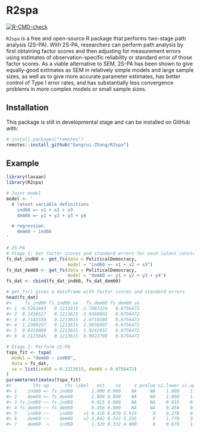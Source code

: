 
# R2spa

<!-- badges: start -->

[![R-CMD-check](https://github.com/Gengrui-Zhang/R2spa/actions/workflows/R-CMD-check.yaml/badge.svg)](https://github.com/Gengrui-Zhang/R2spa/actions/workflows/R-CMD-check.yaml)
<!-- badges: end -->

`R2spa` is a free and open-source R package that performs two-stage path
analysis (2S-PA). With 2S-PA, researchers can perform path analysis by
first obtaining factor scores and then adjusting for measurement errors
using estimates of observation-specific reliability or standard error of
those factor scores. As a viable alternative to SEM, 2S-PA has been
shown to give equally-good estimates as SEM in relatively simple models
and large sample sizes, as well as to give more accurate parameter
estimates, has better control of Type I error rates, and has
substantially less convergence problems in more complex models or small
sample sizes.

## Installation

This package is still in developmental stage and can be installed on
GitHub with:

``` r
# install.packages("remotes")
remotes::install_github("Gengrui-Zhang/R2spa")
```

## Example

``` r
library(lavaan)
library(R2spa)

# Joint model
model <- '
  # latent variable definitions
    ind60 =~ x1 + x2 + x3
    dem60 =~ y1 + y2 + y3 + y4

  # regression
    dem60 ~ ind60
'
```

``` r
# 2S-PA
# Stage 1: Get factor scores and standard errors for each latent construct
fs_dat_ind60 <- get_fs(data = PoliticalDemocracy,
                       model = "ind60 =~ x1 + x2 + x3")
fs_dat_dem60 <- get_fs(data = PoliticalDemocracy,
                       model = "dem60 =~ y1 + y2 + y3 + y4")
fs_dat <- cbind(fs_dat_ind60, fs_dat_dem60)

# get_fs() gives a dataframe with factor scores and standard errors
head(fs_dat)
#>     fs_ind60 fs_ind60_se   fs_dem60 fs_dem60_se
#> 1 -0.5261683   0.1213615 -2.7487224   0.6756472
#> 2  0.1436527   0.1213615 -3.0360803   0.6756472
#> 3  0.7143559   0.1213615  2.6718589   0.6756472
#> 4  1.2399257   0.1213615  2.9936997   0.6756472
#> 5  0.8319080   0.1213615  1.9242932   0.6756472
#> 6  0.2123845   0.1213615  0.9922798   0.6756472
```

``` r
# Stage 2: Perform 2S-PA
tspa_fit <- tspa(
  model = "dem60 ~ ind60",
  data = fs_dat,
  se = list(ind60 = 0.1213615, dem60 = 0.6756472)
)
parameterestimates(tspa_fit)
#>        lhs op      rhs label   est    se     z pvalue ci.lower ci.upper
#> 1    ind60 =~ fs_ind60       1.000 0.000    NA     NA    1.000    1.000
#> 2    dem60 =~ fs_dem60       1.000 0.000    NA     NA    1.000    1.000
#> 3 fs_ind60 ~~ fs_ind60       0.015 0.000    NA     NA    0.015    0.015
#> 4 fs_dem60 ~~ fs_dem60       0.456 0.000    NA     NA    0.456    0.456
#> 5    ind60 ~~    ind60    v1 0.416 0.070 5.914      0    0.278    0.553
#> 6    dem60 ~~    dem60    v2 2.842 0.543 5.235      0    1.778    3.906
#> 7    dem60  ~    ind60       1.329 0.332 4.000      0    0.678    1.981
```

<!-- `devtools::build_readme()` -->
